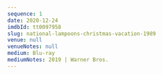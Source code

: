 ```yaml
---
sequence: 1
date: 2020-12-24
imdbId: tt0097958
slug: national-lampoons-christmas-vacation-1989
venue: null
venueNotes: null
medium: Blu-ray
mediumNotes: 2019 | Warner Bros.
---
```


